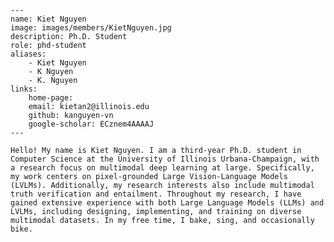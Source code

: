 
    ---
    name: Kiet Nguyen
    image: images/members/KietNguyen.jpg
    description: Ph.D. Student
    role: phd-student
    aliases:
        - Kiet Nguyen
        - K Nguyen
        - K. Nguyen
    links: 
        home-page:  
        email: kietan2@illinois.edu
        github: kanguyen-vn
        google-scholar: ECznem4AAAAJ
    ---

    Hello! My name is Kiet Nguyen. I am a third-year Ph.D. student in Computer Science at the University of Illinois Urbana-Champaign, with a research focus on multimodal deep learning at large. Specifically, my work centers on pixel-grounded Large Vision-Language Models (LVLMs). Additionally, my research interests also include multimodal truth verification and entailment. Throughout my research, I have gained extensive experience with both Large Language Models (LLMs) and LVLMs, including designing, implementing, and training on diverse multimodal datasets. In my free time, I bake, sing, and occasionally bike.
    